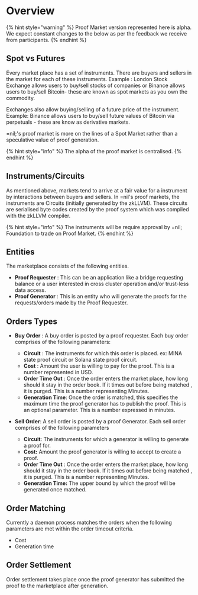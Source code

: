 # Overview

{% hint style="warning" %}
Proof Market version represented here is alpha. We expect constant changes to the below as per the feedback we receive from participants.
{% endhint %}

## Spot vs Futures

Every market place has a set of instruments. There are buyers and sellers in the market for each of these instruments. Example : London Stock Exchange allows users to buy/sell stocks of companies  or Binance allows users to buy/sell Bitcoin- these are known as spot markets as you own the commodity.&#x20;

Exchanges also allow buying/selling of a future price of the instrument. Example: Binance allows users to buy/sell future values of Bitcoin via perpetuals - these are know as derivative markets.

\=nil;'s proof market is more on the lines of a Spot Market rather than a speculative value of proof generation.

{% hint style="info" %}
The alpha of the proof market is centralised.
{% endhint %}



## Instruments/Circuits

As mentioned above, markets tend to arrive at a fair value for a instrument by interactions between buyers and sellers. In =nil's proof markets, the instruments are Circuits (initially generated by the zkLLVM). These circuits are serialised byte codes created by the proof system which was compiled with the zkLLVM compiler.&#x20;

{% hint style="info" %}
The instruments will be require approval by =nil; Foundation to trade on Proof Market.
{% endhint %}



## Entities

The marketplace consists of the following entities.

* **Proof Requester** : This can be an application like a bridge requesting balance or a user interested in cross cluster operation and/or trust-less data access.
* **Proof Generator** : This is an entity who will generate the proofs for the requests/orders made by the Proof Requester.

## Orders Types

* **Buy Order** : A buy order is posted by a proof requester. Each buy order comprises of the following parameters:
  * **Circuit** : The instruments for which this order is placed. ex: MINA state proof circuit or Solana state proof circuit.
  * **Cost** : Amount the user is willing to pay for the proof. This is a number represented in USD.
  * **Order Time Out** : Once the order enters the market place, how long should it stay in the order book. If it times out before being matched , it is purged. This is a number representing   Minutes.
  *   **Generation Time**:  Once the order is matched, this specifies the maximum time the proof generator has to publish the proof. This is an optional parameter. This is a number expressed in minutes.&#x20;


* **Sell Order**: A sell order is posted by a proof Generator. Each sell order comprises of the following parameters
  * **Circuit**: The instruments for which a generator is willing to generate a proof for.
  * **Cost:** Amount the proof generator is willing to accept to create a proof.
  * **Order Time Out** : Once the order enters the market place, how long should it stay in the order book. If it times out before being matched , it is purged. This is a number representing   Minutes.
  * **Generation Time:** The upper bound by which the proof will be generated once matched.

## Order Matching

Currently a daemon process matches the orders when the following parameters are met within the order timeout criteria.

* Cost
* Generation time

## Order Settlement

Order settlement takes place once the proof generator has submitted the proof to the marketplace after generation.

